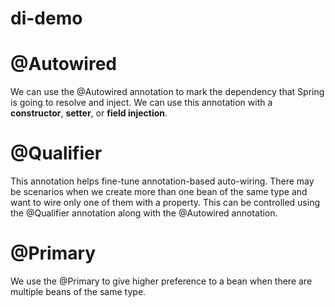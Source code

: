 # di-demo

# @Autowired
We can use the @Autowired annotation to mark the dependency that Spring is going to resolve and inject. We can use this annotation with a **constructor**, **setter**, or **field injection**.

# @Qualifier
This annotation helps fine-tune annotation-based auto-wiring. There may be scenarios when we create more than one bean of the same type and want to wire only one of them with a property. This can be controlled using the @Qualifier annotation along with the @Autowired annotation.

# @Primary
We use the  @Primary to give higher preference to a bean when there are multiple beans of the same type.
